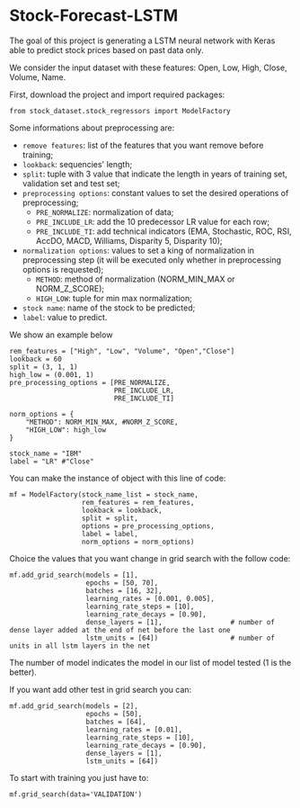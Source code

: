 # Stock-Forecast-LSTM
The goal of this project is generating a LSTM neural network with Keras able to predict stock prices based on past data only.

We consider the input dataset with these features: Open, Low, High, Close, Volume, Name.

First, download the project and import required packages:
```
from stock_dataset.stock_regressors import ModelFactory
```

Some informations about preprocessing are:
  - `remove features`: list of the features that you want remove before training;
  - `lookback`: sequencies' length;
  - `split`: tuple with 3 value that indicate the length in years of training set, validation set and test set;
  - `preprocessing options`: constant values to set the desired operations of preprocessing;
    - `PRE_NORMALIZE`: normalization of data;
    - `PRE_INCLUDE_LR`: add the 10 predecessor LR value for each row;
    - `PRE_INCLUDE_TI`: add technical indicators (EMA, Stochastic, ROC, RSI, AccDO, MACD, Williams, Disparity 5, Disparity 10);
  - `normalization options`: values to set a king of normalization in preprocessing step (it will be executed only whether in preprocessing options is requested);
    - `METHOD`: method of normalization (NORM_MIN_MAX or NORM_Z_SCORE);
    - `HIGH_LOW`: tuple for min max normalization;
  - `stock name`: name of the stock to be predicted;
  - `label`: value to predict.

We show an example below
```
rem_features = ["High", "Low", "Volume", "Open","Close"]
lookback = 60
split = (3, 1, 1)
high_low = (0.001, 1)
pre_processing_options = [PRE_NORMALIZE,
                          PRE_INCLUDE_LR,
                          PRE_INCLUDE_TI]

norm_options = {
    "METHOD": NORM_MIN_MAX, #NORM_Z_SCORE,
    "HIGH_LOW": high_low
}

stock_name = "IBM"
label = "LR" #"Close"
```

You can make the instance of object with this line of code:
```
mf = ModelFactory(stock_name_list = stock_name,
                  rem_features = rem_features, 
                  lookback = lookback, 
                  split = split, 
                  options = pre_processing_options, 
                  label = label, 
                  norm_options = norm_options)
```

Choice the values that you want change in grid search with the follow code:
```
mf.add_grid_search(models = [1], 
                   epochs = [50, 70], 
                   batches = [16, 32], 
                   learning_rates = [0.001, 0.005], 
                   learning_rate_steps = [10], 
                   learning_rate_decays = [0.90], 
                   dense_layers = [1],                 # number of dense layer added at the end of net before the last one
                   lstm_units = [64])                  # number of units in all lstm layers in the net
```
The number of model indicates the model in our list of model tested (1 is the better).

If you want add other test in grid search you can: 
```
mf.add_grid_search(models = [2], 
                   epochs = [50], 
                   batches = [64], 
                   learning_rates = [0.01], 
                   learning_rate_steps = [10], 
                   learning_rate_decays = [0.90], 
                   dense_layers = [1], 
                   lstm_units = [64])
```

To start with training you just have to:
```
mf.grid_search(data='VALIDATION')
```
